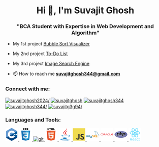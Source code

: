 <h1 align="center">Hi 👋, I'm Suvajit Ghosh</h1>
<h3 align="center">"BCA Student with Expertise in Web Development and Algorithm"</h3>

- My 1st project [Bubble Sort Visualizer](https://suvajitghoshbca.github.io/Bubble-Sort-Visualizer/)

- My 2nd project [To-Do List](https://suvajitghoshbca.github.io/To-Do-List/)

- My 3rd project [Image Search Engine](https://suvajitghoshbca.github.io/Image-Search-Engine/)

- 📫 How to reach me **suvajitghosh344@gmail.com**

<h3 align="left">Connect with me:</h3>
<p align="left">
<a href="https://linkedin.com/in/suvajitghosh2024/" target="blank"><img align="center" src="https://raw.githubusercontent.com/rahuldkjain/github-profile-readme-generator/master/src/images/icons/Social/linked-in-alt.svg" alt="suvajitghosh2024/" height="30" width="40" /></a>
<a href="https://www.codechef.com/users/suvajitghosh" target="blank"><img align="center" src="https://cdn.jsdelivr.net/npm/simple-icons@3.1.0/icons/codechef.svg" alt="suvajitghosh" height="30" width="40" /></a>
<a href="https://www.hackerrank.com/suvajitghosh344" target="blank"><img align="center" src="https://raw.githubusercontent.com/rahuldkjain/github-profile-readme-generator/master/src/images/icons/Social/hackerrank.svg" alt="suvajitghosh344" height="30" width="40" /></a>
<a href="https://www.leetcode.com/suvajitghosh344/" target="blank"><img align="center" src="https://raw.githubusercontent.com/rahuldkjain/github-profile-readme-generator/master/src/images/icons/Social/leet-code.svg" alt="suvajitghosh344/" height="30" width="40" /></a>
<a href="https://auth.geeksforgeeks.org/user/suvajitg3g94/" target="blank"><img align="center" src="https://raw.githubusercontent.com/rahuldkjain/github-profile-readme-generator/master/src/images/icons/Social/geeks-for-geeks.svg" alt="suvajitg3g94/" height="30" width="40" /></a>
</p>

<h3 align="left">Languages and Tools:</h3>
<p align="left"> <a href="https://www.w3schools.com/cpp/" target="_blank" rel="noreferrer"> <img src="https://raw.githubusercontent.com/devicons/devicon/master/icons/cplusplus/cplusplus-original.svg" alt="cplusplus" width="40" height="40"/> </a> <a href="https://www.w3schools.com/css/" target="_blank" rel="noreferrer"> <img src="https://raw.githubusercontent.com/devicons/devicon/master/icons/css3/css3-original-wordmark.svg" alt="css3" width="40" height="40"/> </a> <a href="https://git-scm.com/" target="_blank" rel="noreferrer"> <img src="https://www.vectorlogo.zone/logos/git-scm/git-scm-icon.svg" alt="git" width="40" height="40"/> </a> <a href="https://www.w3.org/html/" target="_blank" rel="noreferrer"> <img src="https://raw.githubusercontent.com/devicons/devicon/master/icons/html5/html5-original-wordmark.svg" alt="html5" width="40" height="40"/> </a> <a href="https://www.java.com" target="_blank" rel="noreferrer"> <img src="https://raw.githubusercontent.com/devicons/devicon/master/icons/java/java-original.svg" alt="java" width="40" height="40"/> </a> <a href="https://developer.mozilla.org/en-US/docs/Web/JavaScript" target="_blank" rel="noreferrer"> <img src="https://raw.githubusercontent.com/devicons/devicon/master/icons/javascript/javascript-original.svg" alt="javascript" width="40" height="40"/> </a> <a href="https://www.mysql.com/" target="_blank" rel="noreferrer"> <img src="https://raw.githubusercontent.com/devicons/devicon/master/icons/mysql/mysql-original-wordmark.svg" alt="mysql" width="40" height="40"/> </a> <a href="https://www.oracle.com/" target="_blank" rel="noreferrer"> <img src="https://raw.githubusercontent.com/devicons/devicon/master/icons/oracle/oracle-original.svg" alt="oracle" width="40" height="40"/> </a> <a href="https://www.php.net" target="_blank" rel="noreferrer"> <img src="https://raw.githubusercontent.com/devicons/devicon/master/icons/php/php-original.svg" alt="php" width="40" height="40"/> </a> <a href="https://reactjs.org/" target="_blank" rel="noreferrer"> <img src="https://raw.githubusercontent.com/devicons/devicon/master/icons/react/react-original-wordmark.svg" alt="react" width="40" height="40"/> </a> </p>
